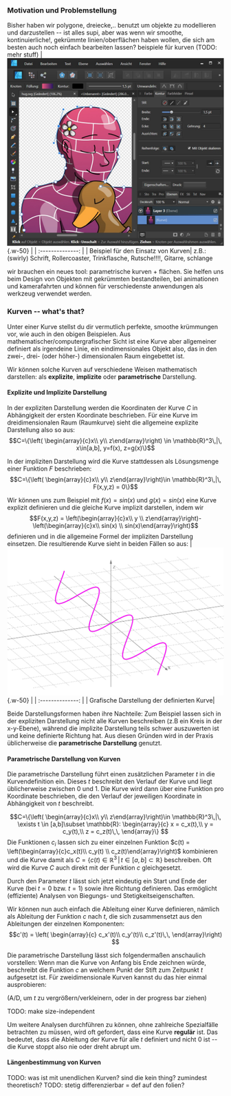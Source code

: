 

### Motivation und Problemstellung

Bisher haben wir polygone, dreiecke,.. benutzt um objekte zu modellieren und darzustellen -- ist alles supi, aber was wenn wir smoothe, kontinuierliche!, gekrümmte linien/oberflächen haben wollen, die sich am besten auch noch einfach bearbeiten lassen?
beispiele für kurven (TODO: mehr stuff)
| ![affinity](./affinity_curves.jpg?as=webp){.w-50} |
| :--------------: |
| Beispiel für den Einsatz von Kurven|
z.B.: (swirly) Schrift, Rollercoaster, Trinkflasche, Rutsche!!!!, Gitarre, schlange

wir brauchen ein neues tool: parametrische kurven + flächen. Sie helfen uns beim Design von Objekten mit gekrümmten bestandteilen, bei animationen und kamerafahrten und können für verschiedenste anwendungen als werkzeug verwendet werden.

### Kurven -- what's that?
Unter einer Kurve stellst du dir vermutlich perfekte, smoothe krümmungen vor, wie auch in den obigen Beispielen. Aus mathematischer/computergrafischer Sicht ist eine Kurve aber allgemeiner definiert als irgendeine Linie, ein eindimensionales Objekt also, das in den zwei-, drei- (oder höher-) dimensionalen Raum eingebettet ist.

Wir können solche Kurven auf verschiedene Weisen mathematisch darstellen: als **explizite**, **implizite** oder **parametrische** Darstellung.

#### Explizite und Implizite Darstellung
In der expliziten Darstellung werden die Koordinaten der Kurve $C$ in Abhängigkeit der ersten Koordinate beschrieben. Für eine Kurve im dreidimensionalen Raum (Raumkurve) sieht die allgemeine explizite Darstellung also so aus:
$$C=\{\left( \begin{array}{c}x\\ y\\ z\end{array}\right) \in \mathbb{R}^3\,|\, x\in[a,b], y=f(x), z=g(x)\}$$

In der impliziten Darstellung wird die Kurve stattdessen als Lösungsmenge einer Funktion $F$ beschrieben:
$$C=\{\left( \begin{array}{c}x\\ y\\ z\end{array}\right)\in \mathbb{R}^3\,|\, F(x,y,z) = 0\}$$


Wir können uns zum Beispiel mit $f(x) = sin(x)$ und $g(x)=sin(x)$ eine Kurve explizit definieren und die gleiche Kurve implizit darstellen, indem wir
$$F(x,y,z) = \left(\begin{array}{c}x\\ y \\ z\end{array}\right)-\left(\begin{array}{c}x\\ sin(x) \\ sin(x)\end{array}\right)$$
definieren und in die allgemeine Formel der impliziten Darstellung einsetzen.
Die resultierende Kurve sieht in beiden Fällen so aus:
| ![affinity](./3dSinus.jpg?as=webp){.w-50} |
| :--------------: |
| Grafische Darstellung der definierten Kurve|

Beide Darstellungsformen haben ihre Nachteile: Zum Beispiel lassen sich in der expliziten Darstellung nicht alle Kurven beschreiben (z.B ein Kreis in der x-y-Ebene), während die implizite Darstellung teils schwer auszuwerten ist und keine definierte Richtung hat. Aus diesen Gründen wird in der Praxis üblicherweise die **parametrische Darstellung** genutzt.

#### Parametrische Darstellung von Kurven

Die parametrische Darstellung führt einen zusätzlichen Parameter $t$ in die Kurvendefinition ein. Dieses $t$ beschreibt den Verlauf der Kurve und liegt üblicherweise zwischen $0$ und $1$. Die Kurve wird dann über eine Funktion pro Koordinate beschrieben, die den Verlauf der jeweiligen Koordinate in Abhängigkeit von $t$ beschreibt.

$$C=\{\left( \begin{array}{c}x\\ y\\ z\end{array}\right)\in \mathbb{R}^3\,|\, \exists t \in [a,b]\subset \mathbb{R}: 
\begin{array}{c}
    x = c_x(t),\\
    y = c_y(t),\\
    z = c_z(t)\,\,
\end{array}\}
$$
Die Funktionen $c_i$ lassen sich zu einer einzelnen Funktion $c(t) = \left(\begin{array}{c}c_x(t)\\ c_y(t) \\ c_z(t)\end{array}\right)$ kombinieren und die Kurve damit als $C=\{c(t)\in \mathbb{R}^3\,|\, t \in [a,b]\subset \mathbb{R}\}$ beschreiben. Oft wird die Kurve $C$ auch direkt mit der Funktion $c$ gleichgesetzt.

Durch den Parameter $t$ lässt sich jetzt eindeutig ein Start und Ende der Kurve (bei $t=0$ bzw. $t=1$) sowie ihre Richtung definieren. Das ermöglicht (effiziente) Analysen von Biegungs- und Stetigkeitseigenschaften.

 Wir können nun auch einfach die Ableitung einer Kurve definieren, nämlich als Ableitung der Funktion $c$ nach $t$, die sich zusammensetzt aus den Ableitungen der einzelnen Komponenten:
$$c'(t) = \left( 
\begin{array}{c}
    c_x'(t)\\
    c_y'(t)\\
    c_z'(t)\,\,
\end{array}\right)
$$

Die parametrische Darstellung lässt sich folgendermaßen anschaulich vorstellen: Wenn man die Kurve von Anfang bis Ende zeichnen würde, beschreibt die Funktion $c$ an welchem Punkt der Stift zum Zeitpunkt $t$ aufgesetzt ist. Für zweidimensionale Kurven kannst du das hier einmal ausprobieren:

(A/D, um $t$ zu vergrößern/verkleinern, oder in der progress bar ziehen)

<canvas id="demo1" resize></canvas>TODO: make size-independent
<img hidden="true" id="curve_hint" src="./curve_hint.png">

Um weitere Analysen durchführen zu können, ohne zahlreiche Spezialfälle betrachten zu müssen, wird oft gefordert, dass eine Kurve **regulär** ist. Das bedeutet, dass die Ableitung der Kurve für alle $t$ definiert und nicht $0$ ist -- die Kurve stoppt also nie oder dreht abrupt um.

#### Längenbestimmung von Kurven

TODO: was ist mit unendlichen Kurven? sind die kein thing? zumindest theoretisch?
TODO: stetig differenzierbar = def auf den folien?
<canvas id="demo2" resize></canvas>
